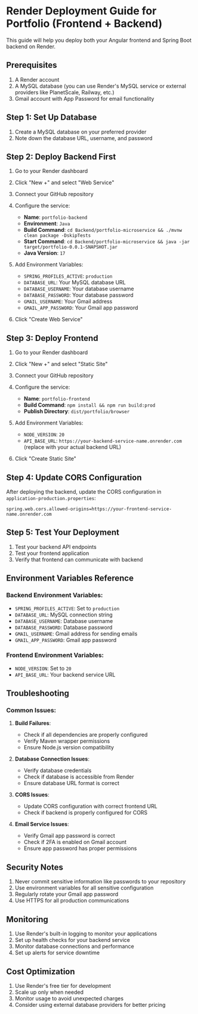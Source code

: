# Render Deployment Guide for Portfolio (Frontend + Backend)

This guide will help you deploy both your Angular frontend and Spring Boot backend on Render.

## Prerequisites

1. A Render account
2. A MySQL database (you can use Render's MySQL service or external providers like PlanetScale, Railway, etc.)
3. Gmail account with App Password for email functionality

## Step 1: Set Up Database

1. Create a MySQL database on your preferred provider
2. Note down the database URL, username, and password

## Step 2: Deploy Backend First

1. Go to your Render dashboard
2. Click "New +" and select "Web Service"
3. Connect your GitHub repository
4. Configure the service:
   - **Name**: `portfolio-backend`
   - **Environment**: `Java`
   - **Build Command**: `cd Backend/portfolio-microservice && ./mvnw clean package -DskipTests`
   - **Start Command**: `cd Backend/portfolio-microservice && java -jar target/portfolio-0.0.1-SNAPSHOT.jar`
   - **Java Version**: `17`

5. Add Environment Variables:
   - `SPRING_PROFILES_ACTIVE`: `production`
   - `DATABASE_URL`: Your MySQL database URL
   - `DATABASE_USERNAME`: Your database username
   - `DATABASE_PASSWORD`: Your database password
   - `GMAIL_USERNAME`: Your Gmail address
   - `GMAIL_APP_PASSWORD`: Your Gmail app password

6. Click "Create Web Service"

## Step 3: Deploy Frontend

1. Go to your Render dashboard
2. Click "New +" and select "Static Site"
3. Connect your GitHub repository
4. Configure the service:
   - **Name**: `portfolio-frontend`
   - **Build Command**: `npm install && npm run build:prod`
   - **Publish Directory**: `dist/portfolio/browser`

5. Add Environment Variables:
   - `NODE_VERSION`: `20`
   - `API_BASE_URL`: `https://your-backend-service-name.onrender.com` (replace with your actual backend URL)

6. Click "Create Static Site"

## Step 4: Update CORS Configuration

After deploying the backend, update the CORS configuration in `application-production.properties`:

```properties
spring.web.cors.allowed-origins=https://your-frontend-service-name.onrender.com
```

## Step 5: Test Your Deployment

1. Test your backend API endpoints
2. Test your frontend application
3. Verify that frontend can communicate with backend

## Environment Variables Reference

### Backend Environment Variables:
- `SPRING_PROFILES_ACTIVE`: Set to `production`
- `DATABASE_URL`: MySQL connection string
- `DATABASE_USERNAME`: Database username
- `DATABASE_PASSWORD`: Database password
- `GMAIL_USERNAME`: Gmail address for sending emails
- `GMAIL_APP_PASSWORD`: Gmail app password

### Frontend Environment Variables:
- `NODE_VERSION`: Set to `20`
- `API_BASE_URL`: Your backend service URL

## Troubleshooting

### Common Issues:

1. **Build Failures**:
   - Check if all dependencies are properly configured
   - Verify Maven wrapper permissions
   - Ensure Node.js version compatibility

2. **Database Connection Issues**:
   - Verify database credentials
   - Check if database is accessible from Render
   - Ensure database URL format is correct

3. **CORS Issues**:
   - Update CORS configuration with correct frontend URL
   - Check if backend is properly configured for CORS

4. **Email Service Issues**:
   - Verify Gmail app password is correct
   - Check if 2FA is enabled on Gmail account
   - Ensure app password has proper permissions

## Security Notes

1. Never commit sensitive information like passwords to your repository
2. Use environment variables for all sensitive configuration
3. Regularly rotate your Gmail app password
4. Use HTTPS for all production communications

## Monitoring

1. Use Render's built-in logging to monitor your applications
2. Set up health checks for your backend service
3. Monitor database connections and performance
4. Set up alerts for service downtime

## Cost Optimization

1. Use Render's free tier for development
2. Scale up only when needed
3. Monitor usage to avoid unexpected charges
4. Consider using external database providers for better pricing 